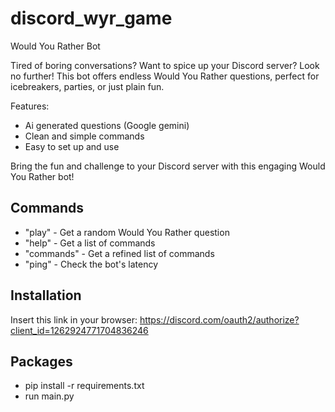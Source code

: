 # discord_wyr_game

Would You Rather Bot

Tired of boring conversations? Want to spice up your Discord server? Look no further! This bot offers endless Would You Rather questions, perfect for icebreakers, parties, or just plain fun.

Features:

- Ai generated questions (Google gemini)
- Clean and simple commands
- Easy to set up and use

Bring the fun and challenge to your Discord server with this engaging Would You Rather bot!

## Commands
- "play" - Get a random Would You Rather question
- "help" - Get a list of commands
- "commands" - Get a refined list of commands
- "ping" - Check the bot's latency

## Installation

Insert this link in your browser:
https://discord.com/oauth2/authorize?client_id=1262924771704836246

## Packages
- pip install -r requirements.txt
- run main.py